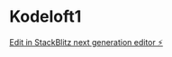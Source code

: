 # Kodeloft1

[Edit in StackBlitz next generation editor ⚡️](https://stackblitz.com/~/github.com/Lassenp12/Kodeloft1)